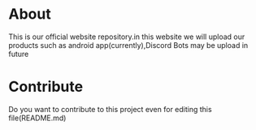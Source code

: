 # About
This is our official website repository.in this website we will upload our products such as android app(currently),Discord Bots  may be upload in future

# Contribute
Do you want to contribute to this project even for editing this file(README.md)
